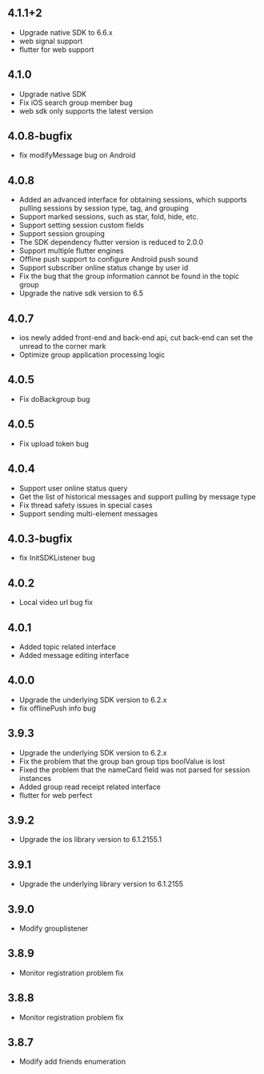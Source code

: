## 4.1.1+2
* Upgrade native SDK to 6.6.x
* web signal support
* flutter for web support

## 4.1.0
* Upgrade native SDK
* Fix iOS search group member bug
* web sdk only supports the latest version

## 4.0.8-bugfix
* fix modifyMessage bug on Android

## 4.0.8
* Added an advanced interface for obtaining sessions, which supports pulling sessions by session type, tag, and grouping
* Support marked sessions, such as star, fold, hide, etc.
* Support setting session custom fields
* Support session grouping
* The SDK dependency flutter version is reduced to 2.0.0
* Support multiple flutter engines
* Offline push support to configure Android push sound
* Support subscriber online status change by user id
* Fix the bug that the group information cannot be found in the topic group
* Upgrade the native sdk version to 6.5

## 4.0.7
* ios newly added front-end and back-end api, cut back-end can set the unread to the corner mark
* Optimize group application processing logic

## 4.0.5
* Fix doBackgroup bug

## 4.0.5
* Fix upload token bug

## 4.0.4
* Support user online status query
* Get the list of historical messages and support pulling by message type
* Fix thread safety issues in special cases
* Support sending multi-element messages

## 4.0.3-bugfix
* fix InitSDKListener bug

## 4.0.2
* Local video url bug fix

## 4.0.1
* Added topic related interface
* Added message editing interface

## 4.0.0
* Upgrade the underlying SDK version to 6.2.x
* fix offlinePush info bug

## 3.9.3
* Upgrade the underlying SDK version to 6.2.x
* Fix the problem that the group ban group tips boolValue is lost
* Fixed the problem that the nameCard field was not parsed for session instances
* Added group read receipt related interface
* flutter for web perfect

## 3.9.2
* Upgrade the ios library version to 6.1.2155.1

## 3.9.1
* Upgrade the underlying library version to 6.1.2155

## 3.9.0
* Modify grouplistener

## 3.8.9
* Monitor registration problem fix

## 3.8.8
* Monitor registration problem fix

## 3.8.7
* Modify add friends enumeration
